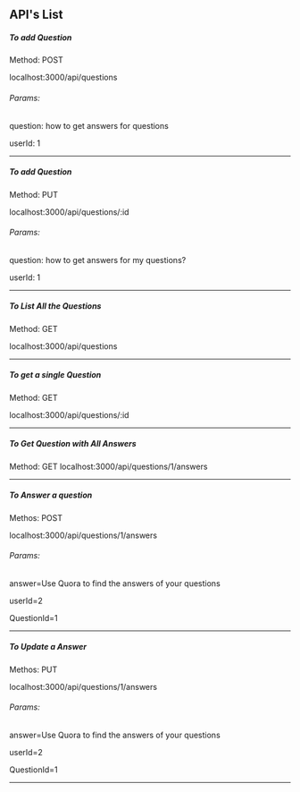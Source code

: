 ## API's List

##### To add Question

Method: POST

localhost:3000/api/questions

###### Params:

question: how to get answers for questions

userId: 1

-----------------------------------------------------------------
##### To add Question

Method: PUT

localhost:3000/api/questions/:id

###### Params:

question: how to get answers for my questions?

userId: 1

-----------------------------------------------------------------
##### To List All the Questions

Method: GET

localhost:3000/api/questions

-----------------------------------------------------------------

##### To get a single Question

Method: GET

localhost:3000/api/questions/:id

-----------------------------------------------------------------
##### To Get Question with All Answers

Method: GET
localhost:3000/api/questions/1/answers

-----------------------------------------------------------------
##### To Answer a question

Methos: POST

localhost:3000/api/questions/1/answers

###### Params:

answer=Use Quora to find the answers of your questions

userId=2

QuestionId=1

-----------------------------------------------------------------
##### To Update a Answer

Methos: PUT

localhost:3000/api/questions/1/answers

###### Params:

answer=Use Quora to find the answers of your questions

userId=2

QuestionId=1

-----------------------------------------------------------------
